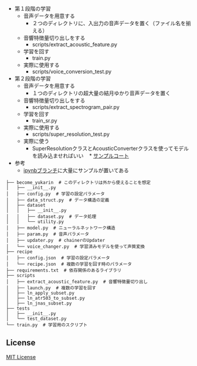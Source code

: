 * 第１段階の学習
  * 音声データを用意する
    * ２つのディレクトリに、入出力の音声データを置く（ファイル名を揃える）
  * 音響特徴量切り出しをする
    * scripts/extract_acoustic_feature.py
  * 学習を回す
    * train.py
  * 実際に使用する
    * scripts/voice_conversion_test.py
* 第２段階の学習
  * 音声データを用意する
    * １つのディレクトリの超大量の結月ゆかり音声データを置く
  * 音響特徴量切り出しをする
    * scripts/extract_spectrogram_pair.py
  * 学習を回す
    * train_sr.py
  * 実際に使用する
    * scripts/super_resolution_test.py
  * 実際に使う
    * SuperResolutionクラスとAcousticConverterクラスを使ってモデルを読み込ませればいい
    * [サンプルコート](https://github.com/Hiroshiba/become-yukarin/blob/ipynb/show%20vc%20and%20sr.ipynb)
* 参考
  * [ipynbブランチ](https://github.com/Hiroshiba/become-yukarin/tree/ipynb)に大量にサンプルが置いてある

```
├── become_yukarin  # このディレクトリは外から使えることを想定
│   ├── __init__.py
│   ├── config.py  # 学習の設定パラメータ
│   ├── data_struct.py  # データ構造の定義
│   ├── dataset
│   │   ├── __init__.py
│   │   ├── dataset.py  # データ処理
│   │   └── utility.py
│   ├── model.py  # ニューラルネットワーク構造
│   ├── param.py  # 音声パラメータ
│   ├── updater.py  # chainerのUpdater
│   └── voice_changer.py  # 学習済みモデルを使って声質変換
├── recipe
│   ├── config.json  # 学習の設定パラメータ
│   └── recipe.json  # 複数の学習を回す時のパラメータ
├── requirements.txt  # 依存関係のあるライブラリ
├── scripts
│   ├── extract_acoustic_feature.py  # 音響特徴量切り出し
│   ├── launch.py  # 複数の学習を回す
│   ├── ln_apply_subset.py
│   ├── ln_atr503_to_subset.py
│   ├── ln_jnas_subset.py
├── tests
│   ├── __init__.py
│   └── test_dataset.py
└── train.py  # 学習用のスクリプト
```

## License
[MIT License](./LICENSE)
